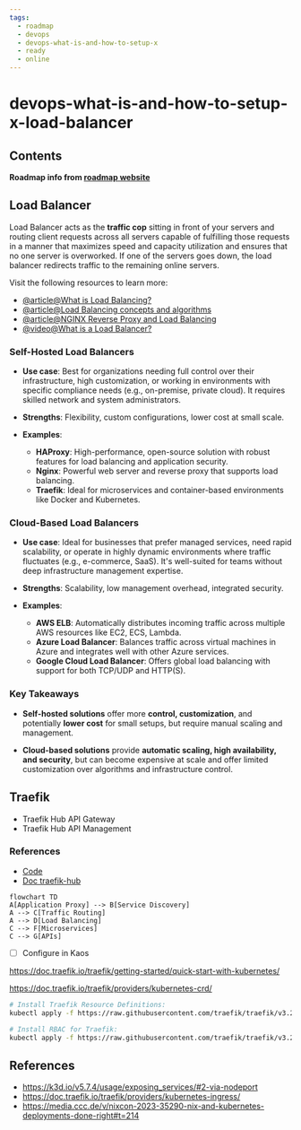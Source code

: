 ```yaml
---
tags:
  - roadmap
  - devops
  - devops-what-is-and-how-to-setup-x
  - ready
  - online
---
```


# devops-what-is-and-how-to-setup-x-load-balancer

## Contents

__Roadmap info from [roadmap website](https://roadmap.sh/devops/load-balancer@i8Sd9maB_BeFurULrHXNq)__

## Load Balancer

Load Balancer acts as the __traffic cop__ sitting in front of your servers and routing client requests across all servers capable of fulfilling those requests in a manner that maximizes speed and capacity utilization and ensures that no one server is overworked. If one of the servers goes down, the load balancer redirects traffic to the remaining online servers.

Visit the following resources to learn more:

* [@article@What is Load Balancing?](https://www.nginx.com/resources/glossary/load-balancing/)
* [@article@Load Balancing concepts and algorithms](https://www.cloudflare.com/en-gb/learning/performance/what-is-load-balancing/)
* [@article@NGINX Reverse Proxy and Load Balancing](https://dzone.com/articles/nginx-reverse-proxy-and-load-balancing)
* [@video@What is a Load Balancer?](https://www.youtube.com/watch?v=sCR3SAVdyCc)

### __Self-Hosted Load Balancers__

* __Use case__: Best for organizations needing full control over their infrastructure, high customization, or working in environments with specific compliance needs (e.g., on-premise, private cloud). It requires skilled network and system administrators.

* __Strengths__: Flexibility, custom configurations, lower cost at small scale.
* __Examples__:
  * __HAProxy__: High-performance, open-source solution with robust features for load balancing and application security.
  * __Nginx__: Powerful web server and reverse proxy that supports load balancing.
  * __Traefik__: Ideal for microservices and container-based environments like Docker and Kubernetes.

### __Cloud-Based Load Balancers__

* __Use case__: Ideal for businesses that prefer managed services, need rapid scalability, or operate in highly dynamic environments where traffic fluctuates (e.g., e-commerce, SaaS). It's well-suited for teams without deep infrastructure management expertise.

* __Strengths__: Scalability, low management overhead, integrated security.
* __Examples__:
  * __AWS ELB__: Automatically distributes incoming traffic across multiple AWS resources like EC2, ECS, Lambda.
  * __Azure Load Balancer__: Balances traffic across virtual machines in Azure and integrates well with other Azure services.
  * __Google Cloud Load Balancer__: Offers global load balancing with support for both TCP/UDP and HTTP(S).

### __Key Takeaways__

* __Self-hosted solutions__ offer more __control, customization__, and potentially __lower cost__ for small setups, but require manual scaling and management.

* __Cloud-based solutions__ provide __automatic scaling, high availability, and security__, but can become expensive at scale and offer limited customization over algorithms and infrastructure control.

## Traefik

* Traefik Hub API Gateway
* Traefik Hub API Management

### References

* [Code](https://github.com/traefik/traefik)
* [Doc traefik-hub](https://doc.traefik.io/traefik-hub/)

```mermaid
flowchart TD
A[Application Proxy] --> B[Service Discovery]
A --> C[Traffic Routing]
A --> D[Load Balancing]
C --> F[Microservices]
C --> G[APIs]
```

* [ ] Configure in Kaos

https://doc.traefik.io/traefik/getting-started/quick-start-with-kubernetes/

https://doc.traefik.io/traefik/providers/kubernetes-crd/

```bash
# Install Traefik Resource Definitions:
kubectl apply -f https://raw.githubusercontent.com/traefik/traefik/v3.2/docs/content/reference/dynamic-configuration/kubernetes-crd-definition-v1.yml

# Install RBAC for Traefik:
kubectl apply -f https://raw.githubusercontent.com/traefik/traefik/v3.2/docs/content/reference/dynamic-configuration/kubernetes-crd-rbac.yml
```

## References

* https://k3d.io/v5.7.4/usage/exposing_services/#2-via-nodeport
* https://doc.traefik.io/traefik/providers/kubernetes-ingress/
* https://media.ccc.de/v/nixcon-2023-35290-nix-and-kubernetes-deployments-done-right#t=214